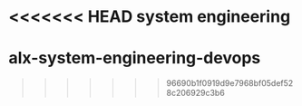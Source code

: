 <<<<<<< HEAD
system engineering
=======
# alx-system-engineering-devops
>>>>>>> 96690b1f0919d9e7968bf05def528c206929c3b6
